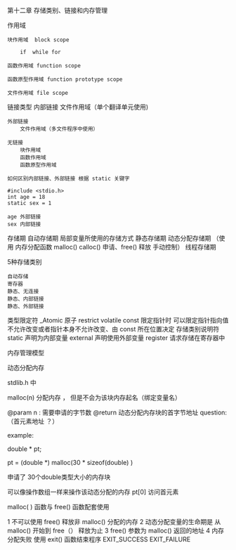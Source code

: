 第十二章 存储类别、链接和内存管理

作用域

    块作用域  block scope

        if  while for

    函数作用域 function scope

    函数原型作用域 function prototype scope

    文件作用域 file scope

链接类型
    内部链接
        文件作用域（单个翻译单元使用)

    外部链接
        文件作用域（多文件程序中使用）

    无链接
        块作用域
        函数作用域
        函数原型作用域

    如何区别内部链接、外部链接 根据 static 关键字

    #include <stdio.h>
    int age = 18
    static sex = 1

    age 外部链接
    sex 内部链接

存储期
    自动存储期   局部变量所使用的存储方式
    静态存储期
    动态分配存储期  （使用 内存分配函数   malloc() calloc() 申请、free() 释放 手动控制）
    线程存储期



5种存储类别

    自动存储
    寄存器
    静态、无连接
    静态、内部链接
    静态、外部链接


类型限定符
    _Atomic 原子
    restrict
    volatile
    const      限定指针时 可以限定指针指向值不允许改变或者指针本身不允许改变、由 const 所在位置决定
存储类别说明符
    static     声明为内部变量
    external   声明使用外部变量
    register   请求存储在寄存器中

内存管理模型




动态分配内存

stdlib.h 中

malloc(n)  分配内存 ， 但是不会为该块内存起名（绑定变量名）

@param n : 需要申请的字节数
@return 动态分配内存块的首字节地址 question:（首元素地址 ？）

example:

double * pt;

pt = (double *) malloc(30 * sizeof(double) )

申请了 30个double类型大小的内存块

可以像操作数组一样来操作该动态分配的内存
pt[0] 访问首元素


malloc( ) 函数与 free() 函数配套使用

1 不可以使用 free() 释放非 malloc() 分配的内存
2 动态分配变量的生命期是 从 malloc() 开始到 free（） 释放为止
3 free() 参数为 malloc() 返回的地址
4 内存分配失败 使用 exit() 函数结束程序 EXIT_SUCCESS  EXIT_FAILURE






